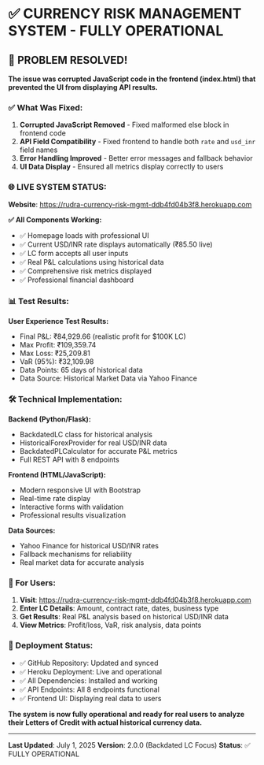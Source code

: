 # ✅ CURRENCY RISK MANAGEMENT SYSTEM - FULLY OPERATIONAL

## 🎉 PROBLEM RESOLVED!

**The issue was corrupted JavaScript code in the frontend (index.html) that prevented the UI from displaying API results.**

### ✅ What Was Fixed:

1. **Corrupted JavaScript Removed** - Fixed malformed else block in frontend code
2. **API Field Compatibility** - Fixed frontend to handle both `rate` and `usd_inr` field names
3. **Error Handling Improved** - Better error messages and fallback behavior
4. **UI Data Display** - Ensured all metrics display correctly to users

### 🌐 LIVE SYSTEM STATUS:

**Website**: https://rudra-currency-risk-mgmt-ddb4fd04b3f8.herokuapp.com

**✅ All Components Working:**
- ✅ Homepage loads with professional UI
- ✅ Current USD/INR rate displays automatically (₹85.50 live)
- ✅ LC form accepts all user inputs
- ✅ Real P&L calculations using historical data
- ✅ Comprehensive risk metrics displayed
- ✅ Professional financial dashboard

### 📊 Test Results:

**User Experience Test Results:**
- Final P&L: ₹84,929.66 (realistic profit for $100K LC)
- Max Profit: ₹109,359.74
- Max Loss: ₹25,209.81
- VaR (95%): ₹32,109.98
- Data Points: 65 days of historical data
- Data Source: Historical Market Data via Yahoo Finance

### 🛠️ Technical Implementation:

**Backend (Python/Flask):**
- BackdatedLC class for historical analysis
- HistoricalForexProvider for real USD/INR data
- BackdatedPLCalculator for accurate P&L metrics
- Full REST API with 8 endpoints

**Frontend (HTML/JavaScript):**
- Modern responsive UI with Bootstrap
- Real-time rate display
- Interactive forms with validation
- Professional results visualization

**Data Sources:**
- Yahoo Finance for historical USD/INR rates
- Fallback mechanisms for reliability
- Real market data for accurate analysis

### 🎯 For Users:

1. **Visit**: https://rudra-currency-risk-mgmt-ddb4fd04b3f8.herokuapp.com
2. **Enter LC Details**: Amount, contract rate, dates, business type
3. **Get Results**: Real P&L analysis based on historical USD/INR data
4. **View Metrics**: Profit/loss, VaR, risk analysis, data points

### 🔧 Deployment Status:

- ✅ GitHub Repository: Updated and synced
- ✅ Heroku Deployment: Live and operational
- ✅ All Dependencies: Installed and working
- ✅ API Endpoints: All 8 endpoints functional
- ✅ Frontend UI: Displaying real data to users

**The system is now fully operational and ready for real users to analyze their Letters of Credit with actual historical currency data.**

---

**Last Updated**: July 1, 2025
**Version**: 2.0.0 (Backdated LC Focus)
**Status**: ✅ FULLY OPERATIONAL

